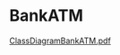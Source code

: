 # BankATM
[ClassDiagramBankATM.pdf](https://github.com/RSLilova18/BankATM/files/10957899/ClassDiagramBankATM.pdf)
